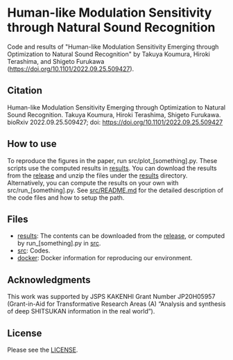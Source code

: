 # Human-like Modulation Sensitivity through Natural Sound Recognition
Code and results of "Human-like Modulation Sensitivity Emerging through Optimization to Natural Sound Recognition" by Takuya Koumura, Hiroki Terashima, and Shigeto Furukawa (https://doi.org/10.1101/2022.09.25.509427).

## Citation
Human-like Modulation Sensitivity Emerging through Optimization to Natural Sound Recognition. Takuya Koumura, Hiroki Terashima, Shigeto Furukawa.  bioRxiv 2022.09.25.509427; doi: https://doi.org/10.1101/2022.09.25.509427

## How to use
To reproduce the figures in the paper, run src/plot_[something].py. These scripts use the computed results in [results](results). You can download the results from the [release](https://github.com/cycentum/Human-like-Modulation-Sensitivity-through-Natural-Sound-Recognition/releases) and unzip the files under the [results](results) directory. Alternatively, you can compute the results on your own with src/run_[something].py. See [src/README.md](src/README.md) for the detailed description of the code files and how to setup the path.

## Files
- [results](results): The contents can be downloaded from the [release](https://github.com/cycentum/Human-like-Modulation-Sensitivity-through-Natural-Sound-Recognition/releases), or computed by run_[something].py in [src](src).
- [src](src): Codes.
- [docker](docker): Docker information for reproducing our environment.

## Acknowledgments
This work was supported by JSPS KAKENHI Grant Number JP20H05957 (Grant-in-Aid for Transformative Research Areas (A) “Analysis and synthesis of deep SHITSUKAN information in the real world”).

## License
Please see the [LICENSE](LICENSE).
